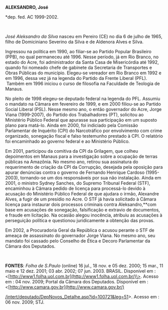 **ALEKSANDRO, José**

\*dep. fed. AC 1999-2002.

               

*José Aleksandro da Silva* nasceu em Pereiro (CE) no dia 6 de julho de
1965, filho de Domiciniano Severino da Silva e de Aldenora Alves e
Silva.

Ingressou na política em 1990, ao filiar-se ao Partido Popular
Brasileiro (PPB), no qual permaneceu até 1996. Nesse período, já em Rio
Branco, no estado do Acre, foi administrador da Santa Casa de
Misericórdia até 1992, quando foi nomeado chefe de gabinete da
Secretaria de Transportes e Obras Públicas do município. Elegeu-se
vereador em Rio Branco em 1992 e em 1996, dessa vez já na legenda do
Partido da Frente Liberal (PFL).  Também em 1996 iniciou o curso de
filosofia na Faculdade de Teologia de Manaus.

No pleito de 1998 elegeu-se deputado federal na legenda do PFL. Assumiu
o mandato na Câmara em fevereiro de 1999, e em 2000 filiou-se ao Partido
Social Liberal (PSL). Nesse mesmo ano, o então governador do Acre, Jorge
Viana (1999-2007), do Partido dos Trabalhadores (PT), solicitou ao
Ministério Público Federal que apurasse sua participação em um suposto
plano para matá-lo. Ainda em 2000, foi indiciado pela Comissão
Parlamentar de Inquérito (CPI) do Narcotráfico por envolvimento com
crime organizado, sonegação fiscal e falso testemunho prestado à CPI. O
relatório foi encaminhado ao governo federal e ao Ministério Público.

Em 2001, participou da comitiva da CPI da Grilagem, que colheu
depoimentos em Manaus para a investigação sobre a ocupação de terras
públicas na Amazônia. No mesmo ano, retirou sua assinatura do
requerimento de criação da CPI da Corrupção, desejada pela oposição para
apurar denúncias contra o governo de Fernando Henrique Cardoso
(1995-2003), tornando-se um dos responsáveis por sua não instalação.
Ainda em 2001, o ministro Sydney Sanches, do Supremo Tribunal Federal
(STF), encaminhou à Câmara pedido de licença para processá-lo devido à
acusação do Ministério Público Federal de que ajudara o irmão, Alexandre
Alves, a fugir de um presídio no Acre. O STF já havia solicitado à
Câmara licença para instaurar dois processos criminais contra
Aleksandro,**com base em acusações de sonegação, falsificação e extravio
de documentos, e fraude em licitação. Na ocasião alegou inocência,
atribuiu as acusações à perseguição política e questionou juridicamente
a obtenção das provas.

Em 2002, a Procuradoria Geral da República o acusou perante o STF de
ameaça de assassinato do governador Jorge Viana. No mesmo ano, seu
mandato foi cassado pelo Conselho de Ética e Decoro Parlamentar da
Câmara dos Deputados.

 

**FONTES**: *Folha de S.Paulo* (online) 16 jul., 18 nov. e 05 dez. 2000;
15 mar., 11 maio e 12 dez. 2001; 03 abr. 2002; 07 jun. 2003. BRASIL.
Disponível em :
\<[http://www1.folha.uol.com.br](http://www1.folha.uol.com.br/)\>.
Acesso em : 04 nov. 2009; Portal da Câmara dos Deputados. Disponível em
: \<[http://www.camara.gov.br](http://www.camara.gov.br/)

[/intert/deputado/DepNovos\_Detalhe.asp?id=100721&leg=51](http://www.camara.gov.br/intert/deputado/DepNovos_Detalhe.asp?id=100721&leg=51)\>.
Acesso em : 06 nov. 2009; STJ. 

 

 

 
